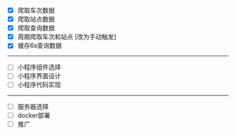 - [x] 爬取车次数据
- [x] 爬取站点数据
- [x] 爬取查询数据
- [x] 周期爬取车次和站点 [改为手动触发]
- [x] 缓存6s查询数据

---
- [ ] 小程序组件选择
- [ ] 小程序界面设计
- [ ] 小程序代码实现

---
- [ ] 服务器选择
- [ ] docker部署
- [ ] 推广
